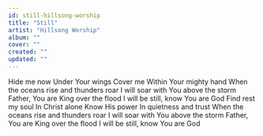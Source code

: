 ```yaml
---
id: still-hillsong-worship
title: "Still"
artist: "Hillsong Worship"
album: ""
cover: ""
created: ""
updated: ""
---
```


Hide me now
Under Your wings
Cover me
Within Your mighty hand
When the oceans rise and thunders roar
I will soar with You above the storm
Father, You are King over the flood
I will be still, know You are God
Find rest my soul
In Christ alone
Know His power
In quietness and trust
When the oceans rise and thunders roar
I will soar with You above the storm
Father, You are King over the flood
I will be still, know You are God